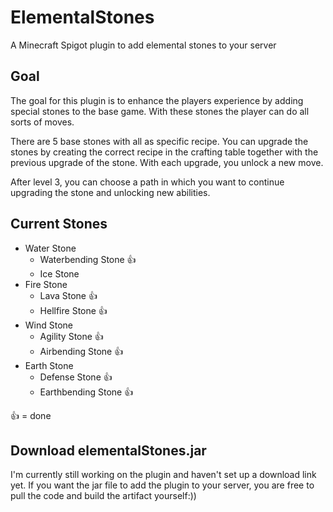 # ElementalStones
A Minecraft Spigot plugin to add elemental stones to your server

## Goal
The goal for this plugin is to enhance the players experience by adding special stones to the base game.
With these stones the player can do all sorts of moves.

There are 5 base stones with all as specific recipe. You can upgrade the stones by creating the correct recipe in the crafting table together with the previous upgrade of the stone.
With each upgrade, you unlock a new move.

After level 3, you can choose a path in which you want to continue upgrading the stone and unlocking new abilities.

## Current Stones
* Water Stone
    * Waterbending Stone 👍
    * Ice Stone
* Fire Stone
    * Lava Stone 👍
    * Hellfire Stone 👍
* Wind Stone
    * Agility Stone 👍
    * Airbending Stone 👍
* Earth Stone
    * Defense Stone 👍
    * Earthbending Stone 👍
  
👍 = done

## Download elementalStones.jar
I'm currently still working on the plugin and haven't set up a download link yet.
If you want the jar file to add the plugin to your server, you are free to pull the code and build the artifact yourself:))
